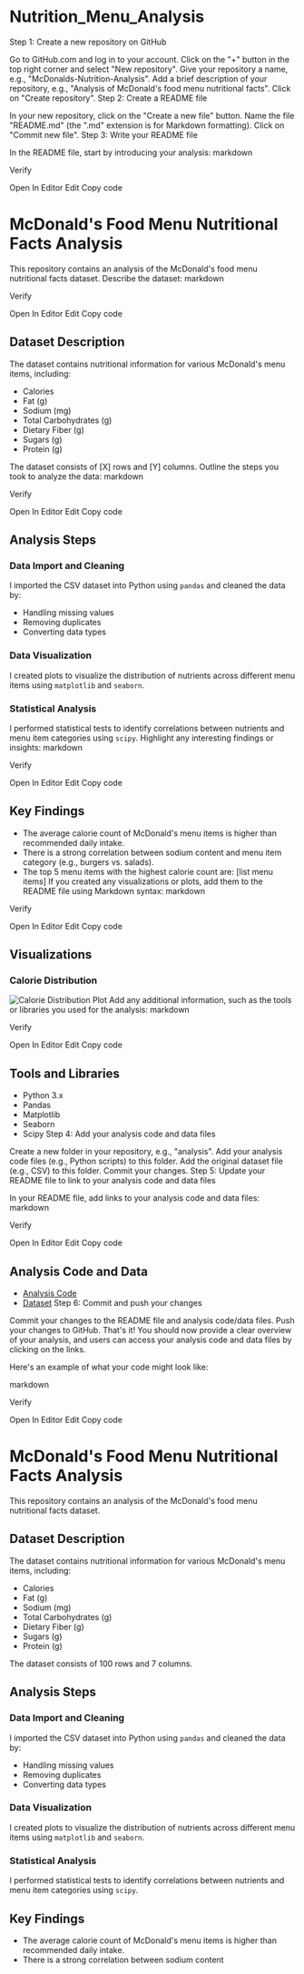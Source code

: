 # Nutrition_Menu_Analysis
Step 1: Create a new repository on GitHub

Go to GitHub.com and log in to your account.
Click on the "+" button in the top right corner and select "New repository".
Give your repository a name, e.g., "McDonalds-Nutrition-Analysis".
Add a brief description of your repository, e.g., "Analysis of McDonald's food menu nutritional facts".
Click on "Create repository".
Step 2: Create a README file

In your new repository, click on the "Create a new file" button.
Name the file "README.md" (the ".md" extension is for Markdown formatting).
Click on "Commit new file".
Step 3: Write your README file

In the README file, start by introducing your analysis:
markdown

Verify

Open In Editor
Edit
Copy code
# McDonald's Food Menu Nutritional Facts Analysis
This repository contains an analysis of the McDonald's food menu nutritional facts dataset.
Describe the dataset:
markdown

Verify

Open In Editor
Edit
Copy code
## Dataset Description
The dataset contains nutritional information for various McDonald's menu items, including:
* Calories
* Fat (g)
* Sodium (mg)
* Total Carbohydrates (g)
* Dietary Fiber (g)
* Sugars (g)
* Protein (g)

The dataset consists of [X] rows and [Y] columns.
Outline the steps you took to analyze the data:
markdown

Verify

Open In Editor
Edit
Copy code
## Analysis Steps
### Data Import and Cleaning
I imported the CSV dataset into Python using `pandas` and cleaned the data by:
* Handling missing values
* Removing duplicates
* Converting data types

### Data Visualization
I created plots to visualize the distribution of nutrients across different menu items using `matplotlib` and `seaborn`.

### Statistical Analysis
I performed statistical tests to identify correlations between nutrients and menu item categories using `scipy`.
Highlight any interesting findings or insights:
markdown

Verify

Open In Editor
Edit
Copy code
## Key Findings
* The average calorie count of McDonald's menu items is higher than recommended daily intake.
* There is a strong correlation between sodium content and menu item category (e.g., burgers vs. salads).
* The top 5 menu items with the highest calorie count are: [list menu items]
If you created any visualizations or plots, add them to the README file using Markdown syntax:
markdown

Verify

Open In Editor
Edit
Copy code
## Visualizations
### Calorie Distribution
![Calorie Distribution Plot](calorie_distribution_plot.png)
Add any additional information, such as the tools or libraries you used for the analysis:
markdown

Verify

Open In Editor
Edit
Copy code
## Tools and Libraries
* Python 3.x
* Pandas
* Matplotlib
* Seaborn
* Scipy
Step 4: Add your analysis code and data files

Create a new folder in your repository, e.g., "analysis".
Add your analysis code files (e.g., Python scripts) to this folder.
Add the original dataset file (e.g., CSV) to this folder.
Commit your changes.
Step 5: Update your README file to link to your analysis code and data files

In your README file, add links to your analysis code and data files:
markdown

Verify

Open In Editor
Edit
Copy code
## Analysis Code and Data
* [Analysis Code](analysis/analysis_code.py)
* [Dataset](analysis/mcdonalds_nutrition_facts.csv)
Step 6: Commit and push your changes

Commit your changes to the README file and analysis code/data files.
Push your changes to GitHub.
That's it! You should now provide a clear overview of your analysis, and users can access your analysis code and data files by clicking on the links.

Here's an example of what your code might look like:

markdown

Verify

Open In Editor
Edit
Copy code
# McDonald's Food Menu Nutritional Facts Analysis

This repository contains an analysis of the McDonald's food menu nutritional facts dataset.

## Dataset Description
The dataset contains nutritional information for various McDonald's menu items, including:
* Calories
* Fat (g)
* Sodium (mg)
* Total Carbohydrates (g)
* Dietary Fiber (g)
* Sugars (g)
* Protein (g)

The dataset consists of 100 rows and 7 columns.

## Analysis Steps
### Data Import and Cleaning
I imported the CSV dataset into Python using `pandas` and cleaned the data by:
* Handling missing values
* Removing duplicates
* Converting data types

### Data Visualization
I created plots to visualize the distribution of nutrients across different menu items using `matplotlib` and `seaborn`.

### Statistical Analysis
I performed statistical tests to identify correlations between nutrients and menu item categories using `scipy`.

## Key Findings
* The average calorie count of McDonald's menu items is higher than recommended daily intake.
* There is a strong correlation between sodium content
